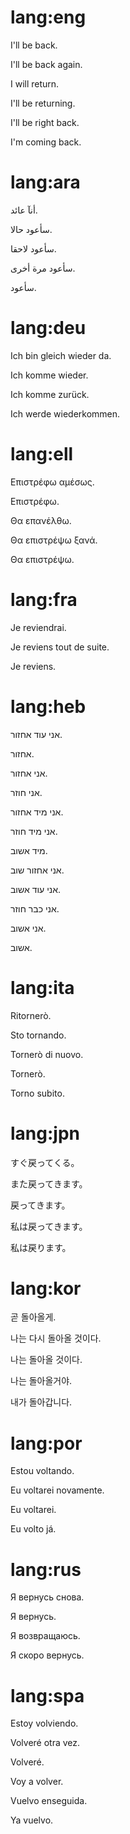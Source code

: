 # lang:eng

I'll be back.

I'll be back again.

I will return.

I'll be returning.

I'll be right back.

I'm coming back.

# lang:ara

أنآ عائد.

سأعود حالا.

سأعود لاحقا.

سأعود مرة أخرى.

سأعود.

# lang:deu

Ich bin gleich wieder da.

Ich komme wieder.

Ich komme zurück.

Ich werde wiederkommen.

# lang:ell

Επιστρέφω αμέσως.

Επιστρέφω.

Θα επανέλθω.

Θα επιστρέψω ξανά.

Θα επιστρέψω.

# lang:fra

Je reviendrai.

Je reviens tout de suite.

Je reviens.

# lang:heb

אני עוד אחזור.

אחזור.

אני אחזור.

אני חוזר.

אני מיד אחזור.

אני מיד חוזר.

מיד אשוב.

אני אחזור שוב.

אני עוד אשוב.

אני כבר חוזר.

אני אשוב.

אשוב.

# lang:ita

Ritornerò.

Sto tornando.

Tornerò di nuovo.

Tornerò.

Torno subito.

# lang:jpn

すぐ戻ってくる。

また戻ってきます。

戻ってきます。

私は戻ってきます。

私は戻ります。

# lang:kor

곧 돌아올게.

나는 다시 돌아올 것이다.

나는 돌아올 것이다.

나는 돌아올거야.

내가 돌아갑니다.

# lang:por

Estou voltando.

Eu voltarei novamente.

Eu voltarei.

Eu volto já.

# lang:rus

Я вернусь снова.

Я вернусь.

Я возвращаюсь.

Я скоро вернусь.

# lang:spa

Estoy volviendo.

Volveré otra vez.

Volveré.

Voy a volver.

Vuelvo enseguida.

Ya vuelvo.